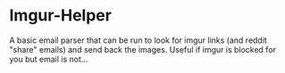 Imgur-Helper
============

A basic email parser that can be run to look for imgur links (and reddit "share" emails) and send back the images. Useful if imgur is blocked for you but email is not...
